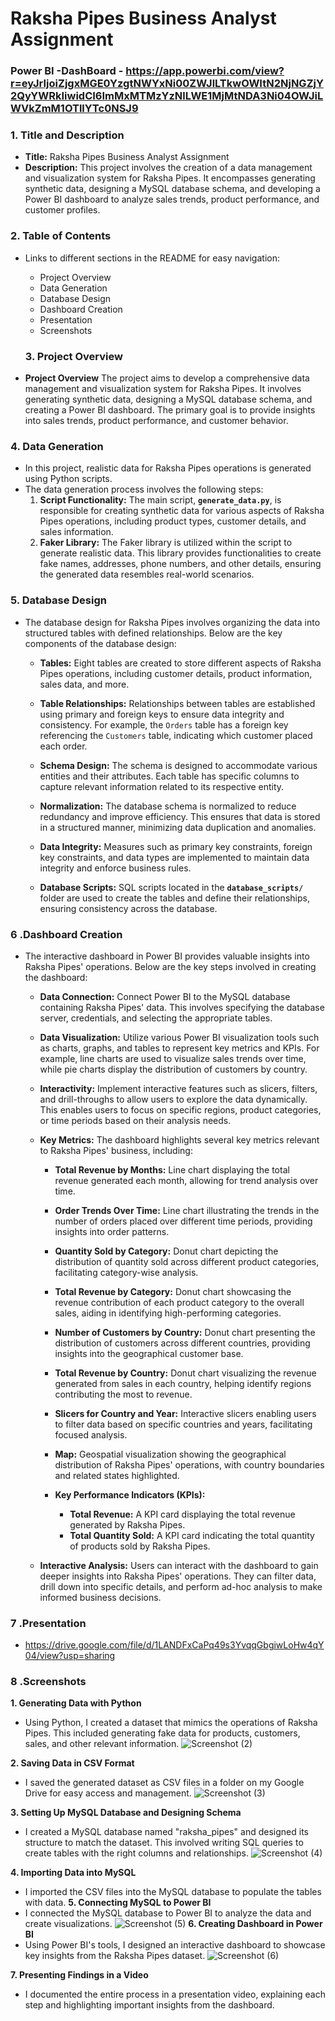 # **Raksha Pipes Business Analyst Assignment**
### **Power BI -DashBoard** - https://app.powerbi.com/view?r=eyJrIjoiZjgxMGE0YzgtNWYxNi00ZWJlLTkwOWItN2NjNGZjY2QyYWRkIiwidCI6ImMxMTMzYzNlLWE1MjMtNDA3Ni04OWJiLWVkZmM1OTllYTc0NSJ9

### **1. Title and Description**

- **Title:** Raksha Pipes Business Analyst Assignment
- **Description:** This project involves the creation of a data management and visualization system for Raksha Pipes. It encompasses generating synthetic data, designing a MySQL database schema, and developing a Power BI dashboard to analyze sales trends, product performance, and customer profiles.

### **2. Table of Contents**
- Links to different sections in the README for easy navigation:
  - Project Overview
  - Data Generation
  - Database Design
  - Dashboard Creation
  - Presentation
  - Screenshots
 
  ### **3. Project Overview**

- **Project Overview**
The project aims to develop a comprehensive data management and visualization system for Raksha Pipes. It involves generating synthetic data, designing a MySQL database schema, and creating a Power BI dashboard. The primary goal is to provide insights into sales trends, product performance, and customer behavior.


### **4. Data Generation**

- In this project, realistic data for Raksha Pipes operations is generated using Python scripts.
- The data generation process involves the following steps:
   1. **Script Functionality:** The main script, **`generate_data.py`**, is responsible for creating synthetic data for various aspects of Raksha Pipes operations, including product types, customer details, and sales information.
   2. **Faker Library:** The Faker library is utilized within the script to generate realistic data. This library provides functionalities to create fake names, addresses, phone numbers, and other details, ensuring the generated data resembles real-world scenarios.
 
### **5. Database Design**

- The database design for Raksha Pipes involves organizing the data into structured tables with defined relationships. Below are the key components of the database design:

    - **Tables:** Eight tables are created to store different aspects of Raksha Pipes operations, including customer details, product information, sales data, and more.

    - **Table Relationships:** Relationships between tables are established using primary and foreign keys to ensure data integrity and consistency. For example, the `Orders` table has a foreign key referencing the `Customers` table, indicating which customer placed each order.

    - **Schema Design:** The schema is designed to accommodate various entities and their attributes. Each table has specific columns to capture relevant information related to its respective entity.

    - **Normalization:** The database schema is normalized to reduce redundancy and improve efficiency. This ensures that data is stored in a structured manner, minimizing data duplication and anomalies.

    - **Data Integrity:** Measures such as primary key constraints, foreign key constraints, and data types are implemented to maintain data integrity and enforce business rules.

    - **Database Scripts:** SQL scripts located in the **`database_scripts/`** folder are used to create the tables and define their relationships, ensuring consistency across the database.


### **6 .Dashboard Creation**

- The interactive dashboard in Power BI provides valuable insights into Raksha Pipes' operations. Below are the key steps involved in creating the dashboard:

    - **Data Connection:** Connect Power BI to the MySQL database containing Raksha Pipes' data. This involves specifying the database server, credentials, and selecting the appropriate tables.

    - **Data Visualization:** Utilize various Power BI visualization tools such as charts, graphs, and tables to represent key metrics and KPIs. For example, line charts are used to visualize sales trends over time, while pie charts display the distribution of customers by country.

    - **Interactivity:** Implement interactive features such as slicers, filters, and drill-throughs to allow users to explore the data dynamically. This enables users to focus on specific regions, product categories, or time periods based on their analysis needs.

    - **Key Metrics:** The dashboard highlights several key metrics relevant to Raksha Pipes' business, including:

        - **Total Revenue by Months:** Line chart displaying the total revenue generated each month, allowing for trend analysis over time.
        
        - **Order Trends Over Time:** Line chart illustrating the trends in the number of orders placed over different time periods, providing insights into order patterns.
        
        - **Quantity Sold by Category:** Donut chart depicting the distribution of quantity sold across different product categories, facilitating category-wise analysis.
        
        - **Total Revenue by Category:** Donut chart showcasing the revenue contribution of each product category to the overall sales, aiding in identifying high-performing categories.
        
        - **Number of Customers by Country:** Donut chart presenting the distribution of customers across different countries, providing insights into the geographical customer base.
        
        - **Total Revenue by Country:** Donut chart visualizing the revenue generated from sales in each country, helping identify regions contributing the most to revenue.
        
        - **Slicers for Country and Year:** Interactive slicers enabling users to filter data based on specific countries and years, facilitating focused analysis.
        
        - **Map:** Geospatial visualization showing the geographical distribution of Raksha Pipes' operations, with country boundaries and related states highlighted.
        
        - **Key Performance Indicators (KPIs):**
            - **Total Revenue:** A KPI card displaying the total revenue generated by Raksha Pipes.
            - **Total Quantity Sold:** A KPI card indicating the total quantity of products sold by Raksha Pipes.

    - **Interactive Analysis:** Users can interact with the dashboard to gain deeper insights into Raksha Pipes' operations. They can filter data, drill down into specific details, and perform ad-hoc analysis to make informed business decisions.


### **7 .Presentation**
- https://drive.google.com/file/d/1LANDFxCaPq49s3YvqqGbgiwLoHw4qY04/view?usp=sharing

  
### **8 .Screenshots**

**1. Generating Data with Python**
   - Using Python, I created a dataset that mimics the operations of Raksha Pipes. This included generating fake data for products, customers, sales, and other relevant information.
  ![Screenshot (2)](https://github.com/MohitNath007/Raksha_Pipes_Analysis/assets/125669112/b2494b01-9497-4492-9043-d0647d52d8e7)

     
**2. Saving Data in CSV Format**
   - I saved the generated dataset as CSV files in a folder on my Google Drive for easy access and management.
![Screenshot (3)](https://github.com/MohitNath007/Raksha_Pipes_Analysis/assets/125669112/e60567d8-c129-4f3d-be16-62cc85df72cd)


**3. Setting Up MySQL Database and Designing Schema**
   - I created a MySQL database named "raksha_pipes" and designed its structure to match the dataset. This involved writing SQL queries to create tables with the right columns and relationships.
  ![Screenshot (4)](https://github.com/MohitNath007/Raksha_Pipes_Analysis/assets/125669112/a8b088da-72a9-4c11-87da-82129b2e2542)  

**4. Importing Data into MySQL**
   - I imported the CSV files into the MySQL database to populate the tables with data.
**5. Connecting MySQL to Power BI**
   - I connected the MySQL database to Power BI to analyze the data and create visualizations.
     ![Screenshot (5)](https://github.com/MohitNath007/Raksha_Pipes_Analysis/assets/125669112/5b9dcd46-5b58-40b2-9576-ef6e8ce2a30a)
**6. Creating Dashboard in Power BI**
   - Using Power BI's tools, I designed an interactive dashboard to showcase key insights from the Raksha Pipes dataset.
     ![Screenshot (6)](https://github.com/MohitNath007/Raksha_Pipes_Analysis/assets/125669112/cebd25aa-8b03-4b98-be6d-10337c1e9953)

**7. Presenting Findings in a Video**
   - I documented the entire process in a presentation video, explaining each step and highlighting important insights from the dashboard.
